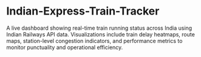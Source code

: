 # Indian-Express-Train-Tracker
A live dashboard showing real-time train running status across India using Indian Railways API data. Visualizations include train delay heatmaps, route maps, station-level congestion indicators, and performance metrics to monitor punctuality and operational efficiency.
